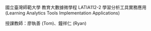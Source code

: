 國立臺灣師範大學 教育大數據微學程 LATIA112-2
學習分析工具實務應用 (Learning Analytics Tools Implementation Applications)

授課教師：廖執善 (Tom)、鐘祥仁 (Ryan)
